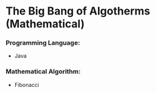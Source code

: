 # The Big Bang of Algotherms (Mathematical)

### Programming Language:

- Java

### Mathematical Algorithm:

- Fibonacci
